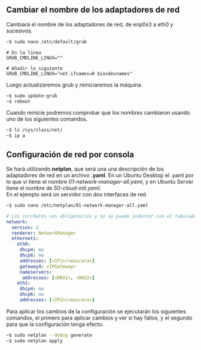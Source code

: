 ## Cambiar el nombre de los adaptadores de red

Cambiará el nombre de los adaptadores de red, de enp0s3 a eth0 y sucesivos.  
```sh
~$ sudo nano /etc/default/grub
```

```
# En la línea
GRUB_CMDLINE_LINUX=""

# Añadir lo siguiente
GRUB_CMDLINE_LINUX="net.ifnames=0 biosdevnames"
```

Luego actualizaremos grub y reiniciaremos la máquina.  
```sh
~$ sudo update-grub
~$ reboot
```

Cuando reinicie podremos comprobar que los nombres cambiaron usando uno de los siguientes comandos.  
```sh
~$ ls /sys/class/net/
~$ ip a
```

## Configuración de red por consola
Se hará utilizando **netplan**, que será una una descripción de los adaptadores de red en un archivo **.yaml**. En un Ubuntu Desktop el .yaml por lo que vi tiene el nombre *01-network-manager-all.yaml*, y en Ubuntu Server tiene el nombre de *50-cloud-init.yaml*.  
En el ejemplo será un servidor con dos interfaces de red.

```sh
~$ sudo nano /etc/netplan/01-network-manager-all.yaml
```

```yaml
# Los corchetes son obligatorios y no se puede indentar con el tabulador, tiene que ser con la barra espaciadora.
network:
  version: 2
  renderer: NetworkManager
  ethernets:
    eth0:
     dhcp4: no
     dhcp6: no
     addresses: [<IP1>/<mascara>]
     gateway4: <IPGateway>
     nameservers:
      addresses: [<DNS1>, <DNS2>]
    eth1:
     dhcp4: no
     dhcp6: no
     addresses: [<IP2>/<mascara>]
```

Para aplicar los cambios de la configuración se ejecutarán los siguientes comandos, el primero para aplicar cambios y ver si hay fallos, y el segundo para que la configuración tenga efecto.  

```sh
~$ sudo netplan --debug generate
~$ sudo netplan apply
```
